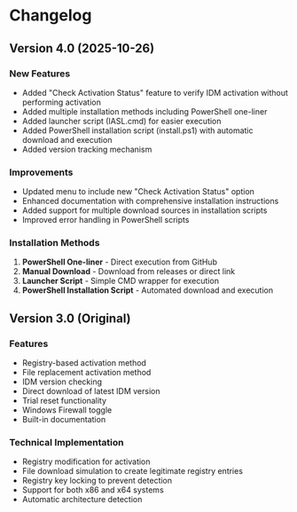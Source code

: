 # Changelog

## Version 4.0 (2025-10-26)

### New Features
- Added "Check Activation Status" feature to verify IDM activation without performing activation
- Added multiple installation methods including PowerShell one-liner
- Added launcher script (IASL.cmd) for easier execution
- Added PowerShell installation script (install.ps1) with automatic download and execution
- Added version tracking mechanism

### Improvements
- Updated menu to include new "Check Activation Status" option
- Enhanced documentation with comprehensive installation instructions
- Added support for multiple download sources in installation scripts
- Improved error handling in PowerShell scripts

### Installation Methods
1. **PowerShell One-liner** - Direct execution from GitHub
2. **Manual Download** - Download from releases or direct link
3. **Launcher Script** - Simple CMD wrapper for execution
4. **PowerShell Installation Script** - Automated download and execution

## Version 3.0 (Original)

### Features
- Registry-based activation method
- File replacement activation method
- IDM version checking
- Direct download of latest IDM version
- Trial reset functionality
- Windows Firewall toggle
- Built-in documentation

### Technical Implementation
- Registry modification for activation
- File download simulation to create legitimate registry entries
- Registry key locking to prevent detection
- Support for both x86 and x64 systems
- Automatic architecture detection